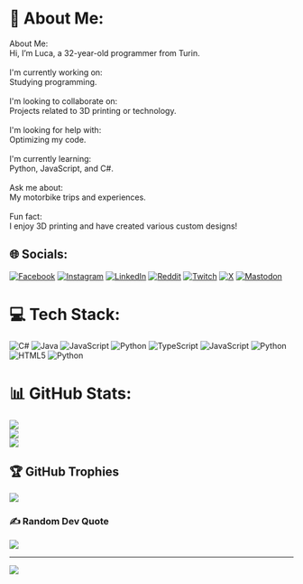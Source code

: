 # 💫 About Me:
About Me:<br>Hi, I’m Luca, a 32-year-old programmer from Turin.<br><br>I'm currently working on:<br>Studying programming.<br><br>I'm looking to collaborate on:<br>Projects related to 3D printing or technology.<br><br>I'm looking for help with:<br>Optimizing my code.<br><br>I'm currently learning:<br>Python, JavaScript, and C#.<br><br>Ask me about:<br>My motorbike trips and experiences.<br><br>Fun fact:<br>I enjoy 3D printing and have created various custom designs!


## 🌐 Socials:
[![Facebook](https://img.shields.io/badge/Facebook-%231877F2.svg?logo=Facebook&logoColor=white)](https://facebook.com/luca.rivoiro) [![Instagram](https://img.shields.io/badge/Instagram-%23E4405F.svg?logo=Instagram&logoColor=white)](https://instagram.com/lukentony) [![LinkedIn](https://img.shields.io/badge/LinkedIn-%230077B5.svg?logo=linkedin&logoColor=white)](https://linkedin.com/in/lucarivoiro) [![Reddit](https://img.shields.io/badge/Reddit-%23FF4500.svg?logo=Reddit&logoColor=white)](https://reddit.com/user/Lukentony) [![Twitch](https://img.shields.io/badge/Twitch-%239146FF.svg?logo=Twitch&logoColor=white)](https://twitch.tv/Lukentony) [![X](https://img.shields.io/badge/X-black.svg?logo=X&logoColor=white)](https://x.com/Lukentony_) [![Mastodon](https://img.shields.io/badge/-MASTODON-%232B90D9?style=for-the-badge&logo=mastodon&logoColor=white)](https://mastodon.social/@lukentony) 

# 💻 Tech Stack:
![C#](https://img.shields.io/badge/c%23-%23239120.svg?style=for-the-badge&logo=csharp&logoColor=white) ![Java](https://img.shields.io/badge/java-%23ED8B00.svg?style=for-the-badge&logo=openjdk&logoColor=white) ![JavaScript](https://img.shields.io/badge/javascript-%23323330.svg?style=for-the-badge&logo=javascript&logoColor=%23F7DF1E) ![Python](https://img.shields.io/badge/python-3670A0?style=for-the-badge&logo=python&logoColor=ffdd54) ![TypeScript](https://img.shields.io/badge/typescript-%23007ACC.svg?style=for-the-badge&logo=typescript&logoColor=white) ![JavaScript](https://img.shields.io/badge/javascript-%23323330.svg?style=for-the-badge&logo=javascript&logoColor=%23F7DF1E) ![Python](https://img.shields.io/badge/python-3670A0?style=for-the-badge&logo=python&logoColor=ffdd54) ![HTML5](https://img.shields.io/badge/html5-%23E34F26.svg?style=for-the-badge&logo=html5&logoColor=white) ![Python](https://img.shields.io/badge/python-3670A0?style=for-the-badge&logo=python&logoColor=ffdd54)
# 📊 GitHub Stats:
![](https://github-readme-stats.vercel.app/api?username=Lukentony&theme=dark&hide_border=false&include_all_commits=false&count_private=false)<br/>
![](https://github-readme-streak-stats.herokuapp.com/?user=Lukentony&theme=dark&hide_border=false)<br/>
![](https://github-readme-stats.vercel.app/api/top-langs/?username=Lukentony&theme=dark&hide_border=false&include_all_commits=false&count_private=false&layout=compact)

## 🏆 GitHub Trophies
![](https://github-profile-trophy.vercel.app/?username=Lukentony&theme=radical&no-frame=false&no-bg=true&margin-w=4)

### ✍️ Random Dev Quote
![](https://quotes-github-readme.vercel.app/api?type=horizontal&theme=radical)

---
[![](https://visitcount.itsvg.in/api?id=Lukentony&icon=0&color=0)](https://visitcount.itsvg.in)

<!-- Proudly created with GPRM ( https://gprm.itsvg.in ) -->
